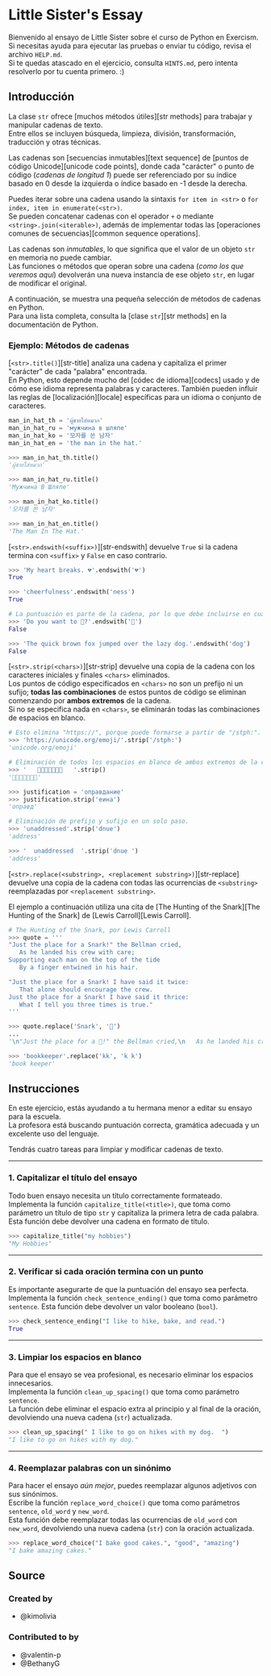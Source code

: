 # Little Sister's Essay

Bienvenido al ensayo de Little Sister sobre el curso de Python en Exercism.  
Si necesitas ayuda para ejecutar las pruebas o enviar tu código, revisa el archivo `HELP.md`.  
Si te quedas atascado en el ejercicio, consulta `HINTS.md`, pero intenta resolverlo por tu cuenta primero. :)

## Introducción

La clase `str` ofrece [muchos métodos útiles][str methods] para trabajar y manipular cadenas de texto.  
Entre ellos se incluyen búsqueda, limpieza, división, transformación, traducción y otras técnicas.  

Las cadenas son [secuencias inmutables][text sequence] de [puntos de código Unicode][unicode code points], donde cada "carácter" o punto de código (_cadenas de longitud 1_) puede ser referenciado por su índice basado en 0 desde la izquierda o índice basado en -1 desde la derecha.

Puedes iterar sobre una cadena usando la sintaxis `for item in <str>` o `for index, item in enumerate(<str>)`.  
Se pueden concatenar cadenas con el operador `+` o mediante `<string>.join(<iterable>)`, además de implementar todas las [operaciones comunes de secuencias][common sequence operations].  

Las cadenas son _inmutables_, lo que significa que el valor de un objeto `str` en memoria no puede cambiar.  
Las funciones o métodos que operan sobre una cadena (_como los que veremos aquí_) devolverán una nueva instancia de ese objeto `str`, en lugar de modificar el original.

A continuación, se muestra una pequeña selección de métodos de cadenas en Python.  
Para una lista completa, consulta la [clase `str`][str methods] en la documentación de Python.

### Ejemplo: Métodos de cadenas

[`<str>.title()`][str-title] analiza una cadena y capitaliza el primer "carácter" de cada "palabra" encontrada.  
En Python, esto depende mucho del [códec de idioma][codecs] usado y de cómo ese idioma representa palabras y caracteres. También pueden influir las reglas de [localización][locale] específicas para un idioma o conjunto de caracteres.

```python
man_in_hat_th = 'ผู้ชายใส่หมวก'
man_in_hat_ru = 'мужчина в шляпе'
man_in_hat_ko = '모자를 쓴 남자'
man_in_hat_en = 'the man in the hat.'

>>> man_in_hat_th.title()
'ผู้ชายใส่หมวก'

>>> man_in_hat_ru.title()
'Мужчина В Шляпе'

>>> man_in_hat_ko.title()
'모자를 쓴 남자'

>>> man_in_hat_en.title()
'The Man In The Hat.'
```

[`<str>.endswith(<suffix>)`][str-endswith] devuelve `True` si la cadena termina con `<suffix>` y `False` en caso contrario.

```python
>>> 'My heart breaks. 💔'.endswith('💔')
True

>>> 'cheerfulness'.endswith('ness')
True

# La puntuación es parte de la cadena, por lo que debe incluirse en cualquier comparación.
>>> 'Do you want to 💃?'.endswith('💃')
False

>>> 'The quick brown fox jumped over the lazy dog.'.endswith('dog')
False
```

[`<str>.strip(<chars>)`][str-strip] devuelve una copia de la cadena con los caracteres iniciales y finales `<chars>` eliminados.  
Los puntos de código especificados en `<chars>` no son un prefijo ni un sufijo; **todas las combinaciones** de estos puntos de código se eliminan comenzando por **ambos extremos** de la cadena.  
Si no se especifica nada en `<chars>`, se eliminarán todas las combinaciones de espacios en blanco.

```python
# Esto elimina "https://", porque puede formarse a partir de "/stph:".
>>> 'https://unicode.org/emoji/'.strip('/stph:')
'unicode.org/emoji'

# Eliminación de todos los espacios en blanco de ambos extremos de la cadena.
>>> '   🐪🐪🐪🌟🐪🐪🐪   '.strip()
'🐪🐪🐪🌟🐪🐪🐪'

>>> justification = 'оправдание'
>>> justification.strip('еина')
'оправд'

# Eliminación de prefijo y sufijo en un solo paso.
>>> 'unaddressed'.strip('dnue')
'address'

>>> '  unaddressed  '.strip('dnue ')
'address'
```

[`<str>.replace(<substring>, <replacement substring>)`][str-replace] devuelve una copia de la cadena con todas las ocurrencias de `<substring>` reemplazadas por `<replacement substring>`.

El ejemplo a continuación utiliza una cita de [The Hunting of the Snark][The Hunting of the Snark] de [Lewis Carroll][Lewis Carroll].

```python
# The Hunting of the Snark, por Lewis Carroll
>>> quote = '''
"Just the place for a Snark!" the Bellman cried,
   As he landed his crew with care;
Supporting each man on the top of the tide
   By a finger entwined in his hair.

"Just the place for a Snark! I have said it twice:
   That alone should encourage the crew.
Just the place for a Snark! I have said it thrice:
   What I tell you three times is true."
'''

>>> quote.replace('Snark', '🐲')
...
'\n"Just the place for a 🐲!" the Bellman cried,\n   As he landed his crew with care;\nSupporting each man on the top of the tide\n   By a finger entwined in his hair.\n\n"Just the place for a 🐲! I have said it twice:\n   That alone should encourage the crew.\nJust the place for a 🐲! I have said it thrice:\n   What I tell you three times is true."\n'

>>> 'bookkeeper'.replace('kk', 'k k')
'book keeper'
```


## Instrucciones

En este ejercicio, estás ayudando a tu hermana menor a editar su ensayo para la escuela.  
La profesora está buscando puntuación correcta, gramática adecuada y un excelente uso del lenguaje.  

Tendrás cuatro tareas para limpiar y modificar cadenas de texto.

---

### 1. Capitalizar el título del ensayo

Todo buen ensayo necesita un título correctamente formateado.  
Implementa la función `capitalize_title(<title>)`, que toma como parámetro un título de tipo `str` y capitaliza la primera letra de cada palabra.  
Esta función debe devolver una cadena en formato de título.

```python
>>> capitalize_title("my hobbies")
"My Hobbies"
```

---

### 2. Verificar si cada oración termina con un punto

Es importante asegurarte de que la puntuación del ensayo sea perfecta.  
Implementa la función `check_sentence_ending()` que toma como parámetro `sentence`. Esta función debe devolver un valor booleano (`bool`).

```python
>>> check_sentence_ending("I like to hike, bake, and read.")
True
```

---

### 3. Limpiar los espacios en blanco

Para que el ensayo se vea profesional, es necesario eliminar los espacios innecesarios.  
Implementa la función `clean_up_spacing()` que toma como parámetro `sentence`.  
La función debe eliminar el espacio extra al principio y al final de la oración, devolviendo una nueva cadena (`str`) actualizada.

```python
>>> clean_up_spacing(" I like to go on hikes with my dog.  ")
"I like to go on hikes with my dog."
```

---

### 4. Reemplazar palabras con un sinónimo

Para hacer el ensayo _aún mejor_, puedes reemplazar algunos adjetivos con sus sinónimos.  
Escribe la función `replace_word_choice()` que toma como parámetros `sentence`, `old_word` y `new_word`.  
Esta función debe reemplazar todas las ocurrencias de `old_word` con `new_word`, devolviendo una nueva cadena (`str`) con la oración actualizada.

```python
>>> replace_word_choice("I bake good cakes.", "good", "amazing")
"I bake amazing cakes."
```

## Source

### Created by

- @kimolivia

### Contributed to by

- @valentin-p
- @BethanyG